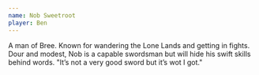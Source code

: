 ```yaml
---
name: Nob Sweetroot
player: Ben
---
```


A man of Bree. Known for wandering the Lone Lands and getting in fights. Dour and modest, Nob is a capable swordsman but will hide his swift skills behind words. "It’s not a very good sword but it’s wot I got."